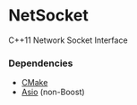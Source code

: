 # NetSocket

C++11 Network Socket Interface

### Dependencies

* [CMake](https://cmake.org/)
* [Asio](http://think-async.com/Asio/) (non-Boost)
